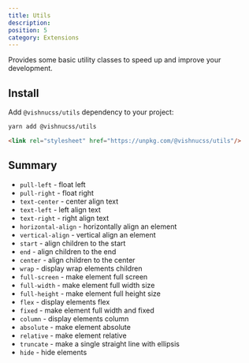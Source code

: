 ```yaml
---
title: Utils
description: 
position: 5
category: Extensions
---
```


Provides some basic utility classes to speed up and improve your development.

## Install

Add `@vishnucss/utils` dependency to your project:

<code-group>
  <code-block label="YARN" active>

  ```bash
  yarn add @vishnucss/utils
  ```

  </code-block>
  <code-block label="CDN">

  ```html
<link rel="stylesheet" href="https://unpkg.com/@vishnucss/utils"/>
  ```

  </code-block>
</code-group>

## Summary

<ul>
  <li><code>pull-left</code> - float left</li>
  <li><code>pull-right</code> - float right</li>
  <li><code>text-center</code> - center align text</li>
  <li><code>text-left</code> - left align text</li>
  <li><code>text-right</code> - right align text</li>
  <li>
    <code>horizontal-align</code> - horizontally align an element
  </li>
  <li><code>vertical-align</code> - vertical align an element</li>
  <li><code>start</code> - align children to the start</li>
  <li><code>end</code> - align children to the end</li>
  <li><code>center</code> - align children to the center</li>
  <li><code>wrap</code> - display wrap elements children</li>
  <li><code>full-screen</code> - make element full screen</li>
  <li><code>full-width</code> - make element full width size</li>
  <li><code>full-height</code> - make element full height size</li>
  <li><code>flex</code> - display elements flex</li>
  <li><code>fixed</code> - make element full width and fixed</li>
  <li><code>column</code> - display elements column</li>
  <li><code>absolute</code> - make element absolute</li>
  <li><code>relative</code> - make element relative</li>
  <li>
    <code>truncate</code> - make a single straight line with
    ellipsis
  </li>
  <li><code>hide</code> - hide elements</li>
</ul>
